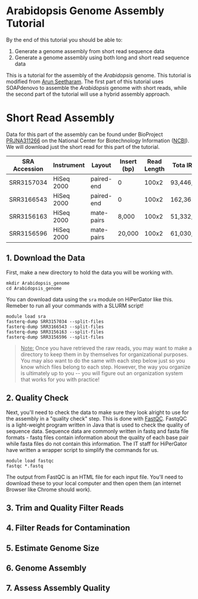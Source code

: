 # Arabidopsis Genome Assembly Tutorial 

By the end of this tutorial you should be able to:
1. Generate a genome assembly from short read sequence data 
2. Generate a genome assembly using both long and short read sequence data 

This is a tutorial for the assembly of the <i> Arabidopsis </i> genome. This tutorial is modified from [Arun Seetharam](https://bioinformaticsworkbook.org/dataAnalysis/GenomeAssembly/Arabidopsis/AT_platanus-genome-assembly.html#gsc.tab=0).
The first part of this tutorial uses SOAPdenovo to assemble the <i> Arabidopsis </i> genome with short reads, while the second part of the tutorial will use a hybrid assembly approach. 

# Short Read Assembly 

Data for this part of the assembly can be found under BioProject [PRJNA311266](https://www.ncbi.nlm.nih.gov/bioproject/PRJNA311266) on the National Center for Biotechnology Information ([NCBI](https://www.ncbi.nlm.nih.gov/)). We will download just the short read for this part of the tutorial. 

| SRA Accession | Instrument  | Layout     |Insert (bp)| Read Length |Tota lReads |	Bases (Mbp) |
| ------------- |-------------|------------|-----------|-------------|------------|-------------|
|SRR3157034     | HiSeq 2000	| paired-end | 0         | 100x2       |93,446,768  | 17,823      |
|SRR3166543     | HiSeq 2000  | paired-end | 0         | 100x2       |162,362,560 | 30,968      |
|SRR3156163     | HiSeq 2000	| mate-pairs | 8,000     | 100x2       |51,332,776  | 9,790       |
|SRR3156596     | HiSeq 2000	| mate-pairs | 20,000    | 100x2       |61,030,552  | 11,640      |

## 1. Download the Data
 
First, make a new directory to hold the data you will be working with. 
```
mkdir Arabidopsis_genome 
cd Arabidopsis_genome
```

You can download data using the `sra` module on HiPerGator like this. Remeber to run all your commands with a SLURM script! 
```
module load sra
fasterq-dump SRR3157034 --split-files 
fasterq-dump SRR3166543 --split-files
fasterq-dump SRR3156163 --split-files
fasterq-dump SRR3156596 --split-files
```

> <u>Note:</u> Once you have retrieved the raw reads, you may want to make a directory to keep them in by themselves for organizational purposes. You may also want to do the same with each step below just so you know which files belong to each step. However, the way you organize is ultimately up to you -- you will figure out an organization system that works for you with practice!

## 2. Quality Check

Next, you'll need to check the data to make sure they look alright to use for the assembly in a "quality check" step. This is done with [FastQC](https://www.bioinformatics.babraham.ac.uk/projects/fastqc/). FastqQC is a light-weight program written in Java that is used to check the quality of sequence data.
Sequence data are commonly written in fastq and fasta file formats - fastq files contain information about the quality of each base pair while fasta files do not contain this information. The IT staff for HiPerGator have written a wrapper script to simplify the commands for us. 
``` 
module load fastqc
fastqc *.fastq
```
The output from FastQC is an HTML file for each input file. You'll need to download these to your local computer and then open them (an internet Browser like Chrome should work). 

## 3. Trim and Quality Filter Reads

## 4. Filter Reads for Contamination

## 5. Estimate Genome Size

## 6. Genome Assembly

## 7. Assess Assembly Quality
